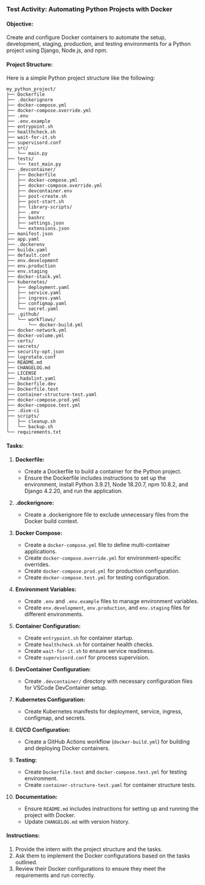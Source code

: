 ### Test Activity: Automating Python Projects with Docker

#### Objective:
Create and configure Docker containers to automate the setup, development, staging, production, and testing environments for a Python project using Django, Node.js, and npm.

#### Project Structure:
Here is a simple Python project structure like the following:

```
my_python_project/
├── Dockerfile
├── .dockerignore
├── docker-compose.yml
├── docker-compose.override.yml
├── .env
├── .env.example
├── entrypoint.sh
├── healthcheck.sh
├── wait-for-it.sh
├── supervisord.conf
├── src/
│   └── main.py
├── tests/
│   └── test_main.py
├── .devcontainer/
│   ├── Dockerfile
│   ├── docker-compose.yml
│   ├── docker-compose.override.yml
│   ├── devcontainer.env
│   ├── post-create.sh
│   ├── post-start.sh
│   ├── library-scripts/
│   ├── .env
│   ├── bashrc
│   ├── settings.json
│   └── extensions.json
├── manifest.json
├── app.yaml
├── .dockerenv
├── buildx.yaml
├── default.conf
├── env.development
├── env.production
├── env.staging
├── docker-stack.yml
├── kubernetes/
│   ├── deployment.yaml
│   ├── service.yaml
│   ├── ingress.yaml
│   ├── configmap.yaml
│   └── secret.yaml
├── .github/
│   └── workflows/
│       └── docker-build.yml
├── docker-network.yml
├── docker-volume.yml
├── certs/
├── secrets/
├── security-opt.json
├── logrotate.conf
├── README.md
├── CHANGELOG.md
├── LICENSE
├── .hadolint.yaml
├── Dockerfile.dev
├── Dockerfile.test
├── container-structure-test.yaml
├── docker-compose.prod.yml
├── docker-compose.test.yml
├── .dive-ci
├── scripts/
│   ├── cleanup.sh
│   └── backup.sh
└── requirements.txt
```

#### Tasks:

1. **Dockerfile:**
   - Create a Dockerfile to build a container for the Python project.
   - Ensure the Dockerfile includes instructions to set up the environment, install Python 3.9.21, Node 18.20.7, npm 10.8.2, and Django 4.2.20, and run the application.

2. **.dockerignore:**
   - Create a .dockerignore file to exclude unnecessary files from the Docker build context.

3. **Docker Compose:**
   - Create a `docker-compose.yml` file to define multi-container applications.
   - Create `docker-compose.override.yml` for environment-specific overrides.
   - Create `docker-compose.prod.yml` for production configuration.
   - Create `docker-compose.test.yml` for testing configuration.

4. **Environment Variables:**
   - Create `.env` and `.env.example` files to manage environment variables.
   - Create `env.development`, `env.production`, and `env.staging` files for different environments.

5. **Container Configuration:**
   - Create `entrypoint.sh` for container startup.
   - Create `healthcheck.sh` for container health checks.
   - Create `wait-for-it.sh` to ensure service readiness.
   - Create `supervisord.conf` for process supervision.

6. **DevContainer Configuration:**
   - Create `.devcontainer/` directory with necessary configuration files for VSCode DevContainer setup.

7. **Kubernetes Configuration:**
   - Create Kubernetes manifests for deployment, service, ingress, configmap, and secrets.

8. **CI/CD Configuration:**
   - Create a GitHub Actions workflow (`docker-build.yml`) for building and deploying Docker containers.

9. **Testing:**
   - Create `Dockerfile.test` and `docker-compose.test.yml` for testing environment.
   - Create `container-structure-test.yaml` for container structure tests.

10. **Documentation:**
    - Ensure `README.md` includes instructions for setting up and running the project with Docker.
    - Update `CHANGELOG.md` with version history.

#### Instructions:
1. Provide the intern with the project structure and the tasks.
2. Ask them to implement the Docker configurations based on the tasks outlined.
3. Review their Docker configurations to ensure they meet the requirements and run correctly.
